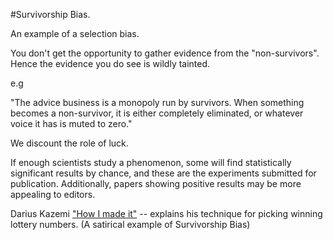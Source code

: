#Survivorship Bias.

An example of a selection bias.

You don't get the opportunity to gather evidence from the "non-survivors". Hence the evidence you do see is wildly tainted.

e.g

"The advice business is a monopoly run by survivors. When something becomes a non-survivor, it is either completely eliminated, or whatever voice it has is muted to zero."

We discount the role of luck.

If enough scientists study a phenomenon, some will find statistically significant results by chance, and these are the experiments submitted for publication. Additionally, papers showing positive results may be more appealing to editors.



Darius Kazemi ["How I made it"](https://www.youtube.com/watch?v=l_F9jxsfGCw) -- explains his technique for picking winning lottery numbers. (A satirical example of Survivorship Bias) 